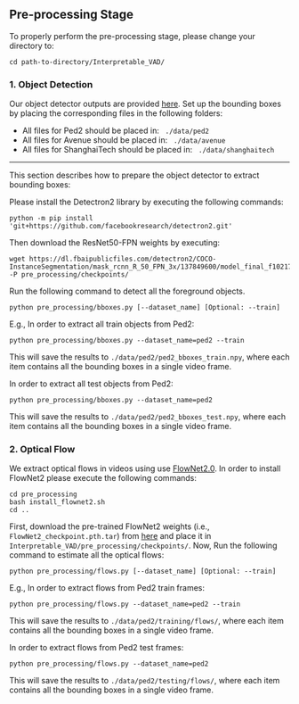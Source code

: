 ## Pre-processing Stage
To properly perform the pre-processing stage, please change your directory to:
```
cd path-to-directory/Interpretable_VAD/
```

### 1. Object Detection

Our object detector outputs are provided [here](https://drive.google.com/drive/folders/1BnjzuwxyXio2sNU_4w7rlTw4PcURlq_R?usp=sharing).
Set up the bounding boxes by placing the corresponding files in the following folders: 
- All files for Ped2 should be placed in: ``` ./data/ped2```
- All files for Avenue should be placed in: ``` ./data/avenue```
- All files for ShanghaiTech should be placed in: ``` ./data/shanghaitech```
----
This section describes how to prepare the object detector to extract bounding boxes:

Please install the Detectron2 library by executing the following commands:
```
python -m pip install 'git+https://github.com/facebookresearch/detectron2.git'
```
Then download the ResNet50-FPN weights by executing:
```
wget https://dl.fbaipublicfiles.com/detectron2/COCO-InstanceSegmentation/mask_rcnn_R_50_FPN_3x/137849600/model_final_f10217.pkl -P pre_processing/checkpoints/
```

Run the following command to detect all the foreground objects. 
```
python pre_processing/bboxes.py [--dataset_name] [Optional: --train] 
```
E.g., In order to extract all train objects from Ped2:
```
python pre_processing/bboxes.py --dataset_name=ped2 --train 
```
This will save the results to `./data/ped2/ped2_bboxes_train.npy`,  where each item contains all the bounding boxes in a single video frame.

In order to extract all test objects from Ped2:
```
python pre_processing/bboxes.py --dataset_name=ped2
```
This will save the results to `./data/ped2/ped2_bboxes_test.npy`,  where each item contains all the bounding boxes in a single video frame.

### 2. Optical Flow
We extract optical flows in videos using use [FlowNet2.0](https://github.com/NVIDIA/flownet2-pytorch).
In order to install FlowNet2 please execute the following commands:
```
cd pre_processing
bash install_flownet2.sh
cd ..
```

First, download the pre-trained FlowNet2 weights (i.e., `FlowNet2_checkpoint.pth.tar`) from [here](https://drive.google.com/file/d/1hF8vS6YeHkx3j2pfCeQqqZGwA_PJq_Da/view?usp=sharing) 
and place it in `Interpretable_VAD/pre_processing/checkpoints/`.
Now, Run the following command to estimate all the optical flows:
```
python pre_processing/flows.py [--dataset_name] [Optional: --train] 
```
E.g., In order to extract flows from Ped2 train frames:
```
python pre_processing/flows.py --dataset_name=ped2 --train
```
This will save the results to `./data/ped2/training/flows/`,  where each item contains all the bounding boxes in a single video frame.

In order to extract flows from Ped2 test frames:
```
python pre_processing/flows.py --dataset_name=ped2
```
This will save the results to `./data/ped2/testing/flows/`,  where each item contains all the bounding boxes in a single video frame.